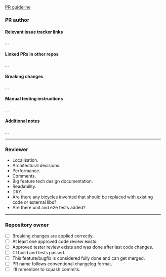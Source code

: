 [PR guideline](https://github.com/PeerioTechnologies/peerio-icebear/blob/dev/docs/CONTRIBUTING.md)

### PR author

#### Relevant issue tracker links  
...
#### Linked PRs in other repos
... 
#### Breaking changes  
...
#### Manual testing instructions  
...
#### Additional notes
... 

----
### Reviewer

* Localisation.
* Architectural decisions.
* Performance.
* Comments.
* Big feature tech design documentation.
* Readability.
* DRY.
* Are there any bicycles invented that should be replaced with existing code or external libs?
* Are there unit and e2e tests added?

----
### Repository owner

- [ ] Breaking changes are applied correctly.
- [ ] At least one approved code review exists.
- [ ] Approved tester review exists and was done after last code changes.
- [ ] CI build and tests passed.
- [ ] This feature/bugfix is considered fully done and can get merged.
- [ ] PR name follows conventional changelog format.
- [ ] I'll remember to squash commits. 
